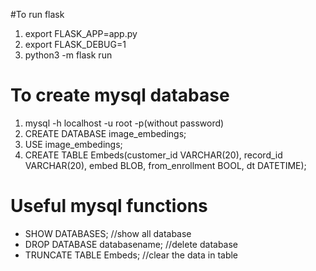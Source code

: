 
#To run flask
1. export FLASK_APP=app.py
2. export FLASK_DEBUG=1
3. python3 -m flask run

# To create mysql database
1. mysql -h localhost -u root -p(without password)
2. CREATE DATABASE image_embedings;
3. USE image_embedings;
4. CREATE TABLE Embeds(customer_id VARCHAR(20), record_id VARCHAR(20), embed BLOB, from_enrollment BOOL, dt DATETIME);


# Useful mysql functions
* SHOW DATABASES; //show all database
* DROP DATABASE databasename; //delete database
* TRUNCATE TABLE Embeds; //clear the data in table